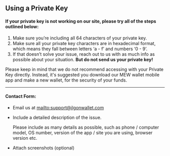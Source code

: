 ## Using a Private Key

#### If your private key is not working on our site, please try all of the steps outlined below:

1. Make sure you’re including all 64 characters of your private key.
2. Make sure all your private key characters are in hexadecimal format, which means they fall between letters ‘a - f’ and numbers ‘0 - 9’.
3. If that doesn’t solve your issue, reach out to us with as much info as possible about your situation. **But do not send us your private key!**

Please keep in mind that we do not recommend accessing with your Private Key directly. Instead, it's suggested you download our MEW wallet mobile app and make a new wallet, for the security of your funds.

***

#### Contact Form:

* Email us at <mailto:support@ilgonwallet.com>

* <p>Include a detailed description of the issue.</p>
  <note>Please include as many details as possible, such as phone / computer model, OS number, version of the app / site you are using, browser version etc.</note>

* Attach screenshots (optional)
